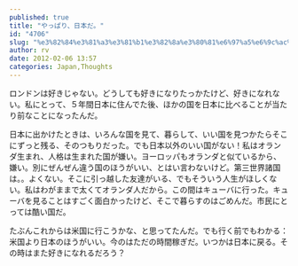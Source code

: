```yaml
---
published: true
title: "やっぱり、日本だ。"
id: "4706"
slug: "%e3%82%84%e3%81%a3%e3%81%b1%e3%82%8a%e3%80%81%e6%97%a5%e6%9c%ac%e3%81%a0%e3%80%82"
author: rv
date: 2012-02-06 13:57
categories: Japan,Thoughts
---
```

ロンドンは好きじゃない。どうしても好きになりたっかたけど、好きになれない。私にとって、５年間日本に住んでた後、ほかの国を日本に比べることが当たり前なことになったんだ。

日本に出かけたときは、いろんな国を見て、暮らして、いい国を見つかたらそこにずっと残る、そのつもりだった。でも日本以外のいい国がない！私はオランダ生まれ、人格は生まれた国が嫌い。ヨーロッパもオランダと似ているから、嫌い。別にぜんぜん違う国のほうがいい、とはい言わないけど。第三世界諸国は。。よくない。そこに引っ越した友達がいる、でもそういう人生がほしくない。私はわがままで太くてオランダ人だから。この間はキューバに行った。キューバを見ることはすごく面白かったけど、そこで暮らすのはごめんだ。市民にとっては酷い国だ。

たぶんこれからは米国に行こうかな、と思ってたんだ。でも行く前でもわかる：米国より日本のほうがいい。今のはただの時間稼ぎだ。いつかは日本に戻る。その時はまた好きになれるだろう？
